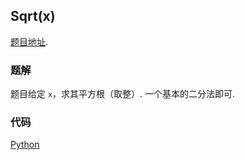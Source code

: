 ## Sqrt(x)

[题目地址](https://oj.leetcode.com/problems/sqrtx/).

### 题解

题目给定 `x`，求其平方根（取整）. 一个基本的二分法即可.

### 代码

[Python](./sol.py)
